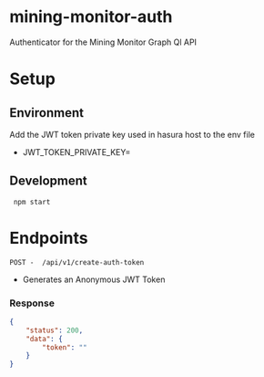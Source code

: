 # mining-monitor-auth
Authenticator for the Mining Monitor Graph Ql API

# Setup

## Environment 

Add the JWT token private key used in hasura host to the env file 
- JWT_TOKEN_PRIVATE_KEY=

## Development

     npm start
# Endpoints 

`POST -  /api/v1/create-auth-token`
 
- Generates an Anonymous JWT Token 
### Response 

```json
{
    "status": 200,
    "data": {
        "token": ""
    }
}
```
